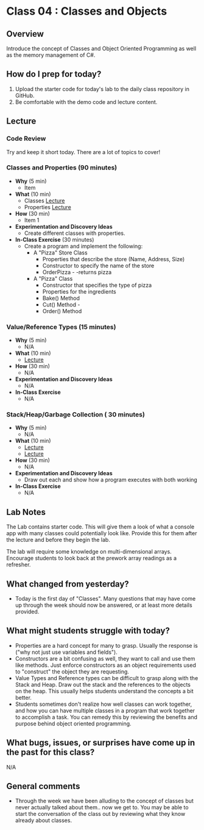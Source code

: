# Class 04 : Classes and Objects

## Overview
Introduce the concept of Classes and Object Oriented Programming as well as the memory management of C#.

## How do I prep for today?
1. Upload the starter code for today's lab to the daily class repository in GitHub.
1. Be comfortable with the demo code and lecture content.

## Lecture

### Code Review

Try and keep it short today. There are a lot of topics to cover!

### Classes and Properties (90 minutes)

- **Why** (5 min)
  - Item
- **What** (10 min)
  -	Classes [Lecture](./Resources/Classes.md)
  - Properties [Lecture](./Resources/Properties.md)
- **How** (30 min)
  - Item 1
- **Experimentation and Discovery Ideas**
  - Create different classes with properties. 
- **In-Class Exercise** (30 minutes)
  - Create a program and implement the following:
	- A "Pizza" Store Class
		- Properties that describe the store (Name, Address, Size)
		- Constructor to specify the name of the store
		- OrderPizza - -returns pizza
	- A "Pizza" Class
		- Constructor that specifies the type of pizza
		- Properties for the ingredients
		- Bake() Method
		- Cut() Method - 
		- Order() Method


### Value/Reference Types (15 minutes)

- **Why** (5 min)
  - N/A
- **What** (10 min)
  - [Lecture](./Resources/ValRefTypes.md)
- **How** (30 min)
  - N/A
- **Experimentation and Discovery Ideas**
  - N/A
- **In-Class Exercise**
  - N/A
	

### Stack/Heap/Garbage Collection ( 30 minutes)

- **Why** (5 min)
  - N/A
- **What** (10 min)
  - [Lecture](./Resources/StackHeap.md)
  - [Lecture](./Resources/GarbageCollection.md)
- **How** (30 min)
  - N/A
- **Experimentation and Discovery Ideas**
  - Draw out each and show how a program executes with both working
- **In-Class Exercise**
  - N/A

## Lab Notes
The Lab contains starter code. This will give them a look of what a console app with many classes could potentially look like.
Provide this for them after the lecture and before they begin the lab.

The lab will require some knowledge on multi-dimensional arrays. Encourage students to look back at the prework array readings as a refresher.

## What changed from yesterday? 
- Today is the first day of "Classes". Many questions that may have come up through the week should now be answered, or at least more details provided.

## What might students struggle with today? 
- Properties are a hard concept for many to grasp. Usually the response is 
("why not just use variables and fields"). 
- Constructors are a bit confusing as well, they want to call and use them like methods. Just enforce constructors as an object requirements used to "construct" the 
object they are requesting. 
- Value Types and Reference types can be difficult to grasp along with the Stack and Heap. Draw out the stack and the references to the objects on the heap. This usually helps 
students understand the concepts a bit better.
- Students sometimes don't realize how well classes can work together, and how you can have multiple classes in a program that work together
to accomplish a task. You can remedy this by reviewing the benefits and purpose behind object oriented programming. 

## What bugs, issues, or surprises have come up in the past for this class?
N/A

## General comments
- Through the week we have been alluding to the concept of classes but never actually talked about them.. now we get to. 
You may be able to start the conversation of the class out by reviewing what they know already about classes.
